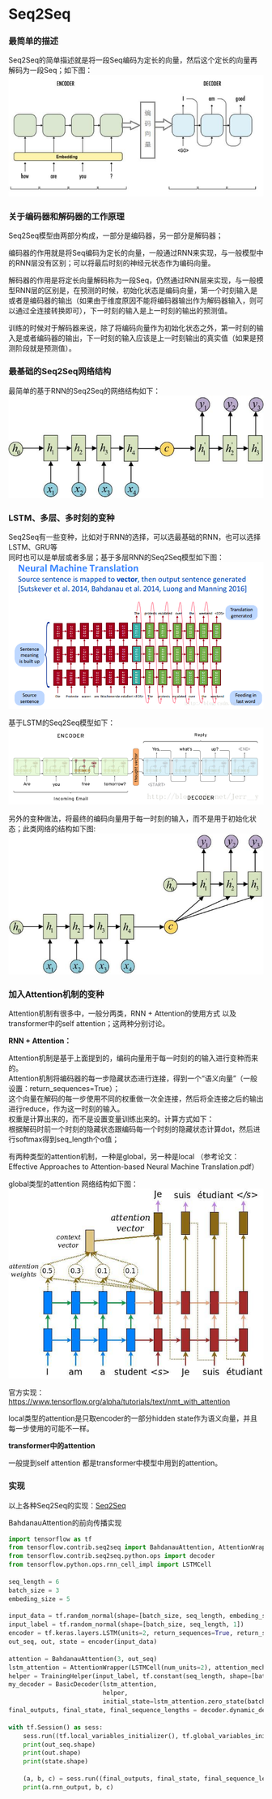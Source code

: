 Seq2Seq
====
### 最简单的描述
Seq2Seq的简单描述就是将一段Seq编码为定长的向量，然后这个定长的向量再解码为一段Seq；如下图：<br>
![Seq2Seq的简单描述](/docs/ml/images/12_1-1.jpg)

### 关于编码器和解码器的工作原理
Seq2Seq模型由两部分构成，一部分是编码器，另一部分是解码器；

编码器的作用就是将Seq编码为定长的向量，一般通过RNN来实现，与一般模型中的RNN层没有区别；可以将最后时刻的神经元状态作为编码向量。

解码器的作用是将定长向量解码称为一段Seq，仍然通过RNN层来实现，与一般模型RNN层的区别是，在预测的时候，初始化状态是编码向量，第一个时刻输入是<START>或者是编码器的输出（如果由于维度原因不能将编码器输出作为解码器输入，则可以通过全连接转换即可），下一时刻的输入是上一时刻的输出的预测值。
  
训练的时候对于解码器来说，除了将编码向量作为初始化状态之外，第一时刻的输入是<START>或者编码器的输出，下一时刻的输入应该是上一时刻输出的真实值（如果是预测阶段就是预测值）。

### 最基础的Seq2Seq网络结构
最简单的基于RNN的Seq2Seq的网络结构如下：<br>
![Seq2Seq的基础模型](/docs/ml/images/12_1-2.jpg)

### LSTM、多层、多时刻的变种
Seq2Seq有一些变种，比如对于RNN的选择，可以选最基础的RNN，也可以选择LSTM、GRU等<br>
同时也可以是单层或者多层；基于多层RNN的Seq2Seq模型如下图：<br>
![多层RNN](/docs/ml/images/12_1-3.jpg)

基于LSTM的Seq2Seq模型如下：<br>
![基于LSTM的Seq2Seq](/docs/ml/images/12_1-5.jpg)

另外的变种做法，将最终的编码向量用于每一时刻的输入，而不是用于初始化状态；此类网络的结构如下图:<br>
![Seq2Seq的简单描述](/docs/ml/images/12_1-4.jpg)

### 加入Attention机制的变种
Attention机制有很多中，一般分两类，RNN + Attention的使用方式 以及 transformer中的self attention；这两种分别讨论。

**RNN + Attention：**

Attention机制是基于上面提到的，编码向量用于每一时刻的的输入进行变种而来的。<br>
Attention机制将编码器的每一步隐藏状态进行连接，得到一个“语义向量”（一般设置：return_sequences=True）；<br>
这个向量在解码的每一步使用不同的权重做一次全连接，然后将全连接之后的输出进行reduce，作为这一时刻的输入。<br>
权重是计算出来的，而不是设置变量训练出来的。计算方式如下：<br>
根据解码时前一个时刻的隐藏状态跟编码每一个时刻的隐藏状态计算dot，然后进行softmax得到seq_length个α值；<br>

有两种类型的attention机制，一种是global，另一种是local （参考论文：Effective Approaches to Attention-based Neural Machine Translation.pdf）

global类型的attention 网络结构如下图：<br>
![加入Attention机制的Seq2Seq](/docs/ml/images/12_1-6.jpg)<br>

官方实现：https://www.tensorflow.org/alpha/tutorials/text/nmt_with_attention 

local类型的attention是只取encoder的一部分hidden state作为语义向量，并且每一步使用的可能不一样。

**transformer中的attention**

一般提到self attention 都是transformer中模型中用到的attention。

### 实现
以上各种Seq2Seq的实现：[Seq2Seq](https://github.com/luckyPT/py_ml/blob/master/src/tf/Seq2Seq/BaseSeq2Seq.py)

BahdanauAttention的前向传播实现
```Python
import tensorflow as tf
from tensorflow.contrib.seq2seq import BahdanauAttention, AttentionWrapper, BasicDecoder, TrainingHelper
from tensorflow.contrib.seq2seq.python.ops import decoder
from tensorflow.python.ops.rnn_cell_impl import LSTMCell

seq_length = 6
batch_size = 3
embeding_size = 5

input_data = tf.random_normal(shape=[batch_size, seq_length, embeding_size])
input_label = tf.random_normal(shape=[batch_size, seq_length, 1])
encoder = tf.keras.layers.LSTM(units=2, return_sequences=True, return_state=True)
out_seq, out, state = encoder(input_data)

attention = BahdanauAttention(3, out_seq)
lstm_attention = AttentionWrapper(LSTMCell(num_units=2), attention_mechanism=attention)
helper = TrainingHelper(input_label, tf.constant(seq_length, shape=[batch_size]))
my_decoder = BasicDecoder(lstm_attention,
                          helper,
                          initial_state=lstm_attention.zero_state(batch_size, dtype=tf.float32))
final_outputs, final_state, final_sequence_lengths = decoder.dynamic_decode(my_decoder)

with tf.Session() as sess:
    sess.run((tf.local_variables_initializer(), tf.global_variables_initializer()))
    print(out_seq.shape)
    print(out.shape)
    print(state.shape)

    (a, b, c) = sess.run((final_outputs, final_state, final_sequence_lengths))
    print(a.rnn_output, b, c)

```

